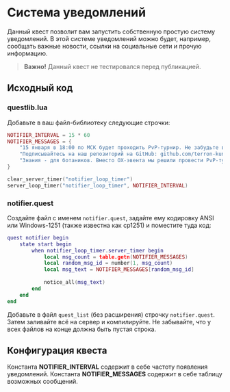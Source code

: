 # Система уведомлений
Данный квест позволит вам запустить собственную простую систему уведомлений. В этой системе уведомлений можно будет, например, сообщать важные новости, ссылки на социальные сети и прочую информацию.

> **Важно!** Данный квест не тестировался перед публикацией.

## Исходный код
### questlib.lua
Добавьте в ваш файл-библиотеку следующие строчки:

````lua
NOTIFIER_INTERVAL = 15 * 60
NOTIFIER_MESSAGES = {
	"15 января в 18:00 по МСК будет проходить PvP-турнир. Не забудьте взять с собой своё эго. ",
	"Подписывайтесь на наш репозиторий на GitHub: github.com/terron-kun/quest-functions ",
	"Знания - для ботаников. Вместо ОХ-эвента мы решили провести PvP-турнир. "
}

clear_server_timer("notifier_loop_timer")
server_loop_timer("notifier_loop_timer", NOTIFIER_INTERVAL)
````

### notifier.quest
Создайте файл с именем `notifier.quest`, задайте ему кодировку ANSI или Windows-1251 (также известна как cp1251) и поместите туда код: 

````lua
quest notifier begin
	state start begin
		when notifier_loop_timer.server_timer begin
			local msg_count = table.getn(NOTIFIER_MESSAGES)
			local random_msg_id = number(1, msg_count)
			local msg_text = NOTIFIER_MESSAGES[random_msg_id]
		
			notice_all(msg_text)
		end
	end
end
````

Добавьте в файл `quest_list` (без расширения) строчку `notifier.quest`. Затем заливайте всё на сервер и компилируйте. Не забывайте, что у всех файлов на конце должна быть пустая строка.

## Конфигурация квеста
Константа **NOTIFIER_INTERVAL** содержит в себе частоту появления уведомлений.
Константа **NOTIFIER_MESSAGES** содержит в себе таблицу возможных сообщений.